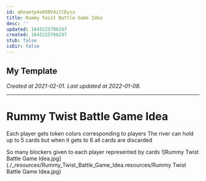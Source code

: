 ```yaml
---
id: qKeaetp4sKOBV4ilCDysa
title: Rummy Twist Battle Game Idea
desc: ''
updated: 1645225706297
created: 1645225706297
stub: false
isDir: false
---
```

My Template
---

_Created at 2021-02-01._
_Last updated at 2022-01-08._




---

# Rummy Twist Battle Game Idea


Each player gets token colors corresponding to players
The river can hold up to 5 cards but when it gets to 6 all cards are discarded

So many blockers given to each player represented by cards
![Rummy Twist Battle Game Idea.jpg](./_resources/Rummy_Twist_Battle_Game_Idea.resources/Rummy Twist Battle Game Idea.jpg)

